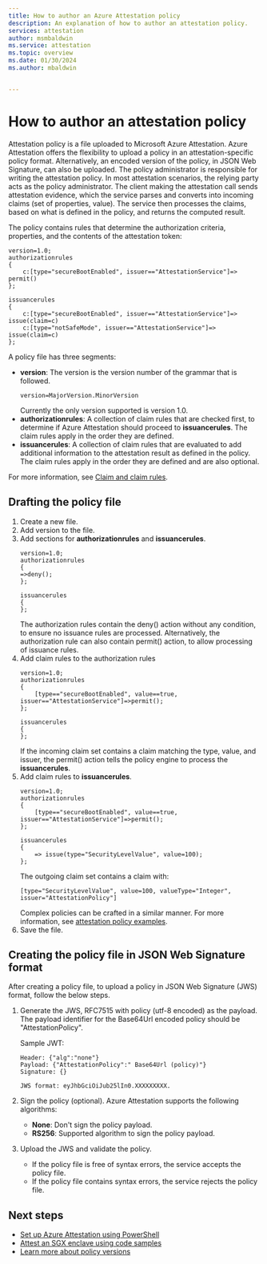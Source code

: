 ```yaml
---
title: How to author an Azure Attestation policy
description: An explanation of how to author an attestation policy.
services: attestation
author: msmbaldwin
ms.service: attestation
ms.topic: overview
ms.date: 01/30/2024
ms.author: mbaldwin


---
```


# How to author an attestation policy

Attestation policy is a file uploaded to Microsoft Azure Attestation. Azure Attestation offers the flexibility to upload a policy in an attestation-specific policy format. Alternatively, an encoded version of the policy, in JSON Web Signature, can also be uploaded. The policy administrator is responsible for writing the attestation policy. In most attestation scenarios, the relying party acts as the policy administrator. The client making the attestation call sends attestation evidence, which the service parses and converts into incoming claims (set of properties, value). The service then processes the claims, based on what is defined in the policy, and returns the computed result.

The policy contains rules that determine the authorization criteria, properties, and the contents of the attestation token:

```
version=1.0;
authorizationrules
{
    c:[type="secureBootEnabled", issuer=="AttestationService"]=> permit()
};

issuancerules
{
    c:[type="secureBootEnabled", issuer=="AttestationService"]=> issue(claim=c)
    c:[type="notSafeMode", issuer=="AttestationService"]=> issue(claim=c)
};
```

A policy file has three segments:

- **version**:  The version is the version number of the grammar that is followed. 
    ```
    version=MajorVersion.MinorVersion	
    ```
    Currently the only version supported is version 1.0.
- **authorizationrules**: A collection of claim rules that are checked first, to determine if Azure Attestation should proceed to **issuancerules**. The claim rules apply in the order they are defined.
- **issuancerules**: A collection of claim rules that are evaluated to add additional information to the attestation result as defined in the policy. The claim rules apply in the order they are defined and are also optional.

For more information, see [Claim and claim rules](claim-rule-grammar.md).

## Drafting the policy file

1. Create a new file.
1. Add version to the file.
1. Add sections for **authorizationrules** and **issuancerules**.
    ```
    version=1.0;
    authorizationrules
    {
    =>deny();
    };
    
    issuancerules
    {
    };
    ```
    The authorization rules contain the deny() action without any condition, to ensure no issuance rules are processed. Alternatively, the authorization rule can also contain permit() action, to allow processing of issuance rules.
1. Add claim rules to the authorization rules
    ```
    version=1.0;
    authorizationrules
    {
        [type=="secureBootEnabled", value==true, issuer=="AttestationService"]=>permit();
    };
    
    issuancerules
    {
    };
    ```
    If the incoming claim set contains a claim matching the type, value, and issuer, the permit() action tells the policy engine to process the **issuancerules**.
1. Add claim rules to **issuancerules**.
    ```
    version=1.0;
    authorizationrules
    {
        [type=="secureBootEnabled", value==true, issuer=="AttestationService"]=>permit();
    };
    
    issuancerules
    {
        => issue(type="SecurityLevelValue", value=100);
    };
    ```
    The outgoing claim set contains a claim with:
    ```
    [type="SecurityLevelValue", value=100, valueType="Integer", issuer="AttestationPolicy"]
    ```
    Complex policies can be crafted in a similar manner. For more information, see [attestation policy examples](policy-examples.md).
1. Save the file.

## Creating the policy file in JSON Web Signature format

After creating a policy file, to upload a policy in JSON Web Signature (JWS) format, follow the below steps.

1. Generate the JWS, RFC7515 with policy (utf-8 encoded) as the payload. The payload identifier for the Base64Url encoded policy should be "AttestationPolicy".
    
    Sample JWT:
    ```
    Header: {"alg":"none"}
    Payload: {"AttestationPolicy":" Base64Url (policy)"}
    Signature: {}
  
    JWS format: eyJhbGciOiJub25lIn0.XXXXXXXXX.
    ```
1. Sign the policy (optional). Azure Attestation supports the following algorithms:
     - **None**: Don't sign the policy payload.
     - **RS256**: Supported algorithm to sign the policy payload.

1. Upload the JWS and validate the policy.
    - If the policy file is free of syntax errors, the service accepts the policy file.
    - If the policy file contains syntax errors, the service rejects the policy file.

## Next steps
- [Set up Azure Attestation using PowerShell](quickstart-powershell.md)
- [Attest an SGX enclave using code samples](/samples/browse/?expanded=azure&terms=attestation)
- [Learn more about policy versions](policy-version-1-0.md)
